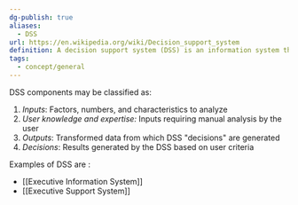 ```yaml
---
dg-publish: true
aliases:
  - DSS
url: https://en.wikipedia.org/wiki/Decision_support_system
definition: A decision support system (DSS) is an information system that supports business or organizational decision-making activities.
tags:
  - concept/general
---
```

DSS components may be classified as:

1. _Inputs_: Factors, numbers, and characteristics to analyze
2. _User knowledge and expertise:_ Inputs requiring manual analysis by the user
3. _Outputs_: Transformed data from which DSS "decisions" are generated
4. _Decisions_: Results generated by the DSS based on user criteria

Examples of DSS are :
* [[Executive Information System]]
* [[Executive Support System]]
